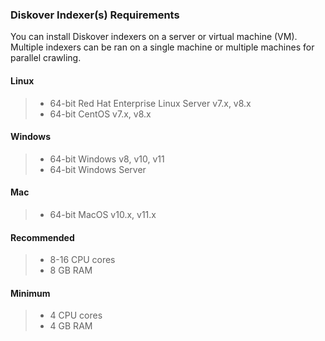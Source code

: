 ### Diskover Indexer(s) Requirements

You can install Diskover indexers on a server or virtual machine (VM). Multiple indexers can be ran on a single machine or multiple machines for parallel crawling.

#### Linux

>- 64-bit Red Hat Enterprise Linux Server v7.x, v8.x
>- 64-bit CentOS v7.x, v8.x

#### Windows

>- 64-bit Windows v8, v10, v11
>- 64-bit Windows Server

#### Mac

>- 64-bit MacOS v10.x, v11.x

#### Recommended

>- 8-16 CPU cores
>- 8 GB RAM

#### Minimum

>- 4 CPU cores
>- 4 GB RAM
